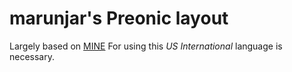 # marunjar's Preonic layout
Largely based on [MINE](https://www.neo-layout.org/Layouts/mine/)
For using this *US International* language is necessary.

